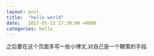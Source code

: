 ```yaml
---
layout: post
title:  "hello world"
date:   2017-05-11 17:30:00 +0800
categories: hello
---
```


之后要在这个页面多写一些小博文,对自己是一个鞭策的手段.
